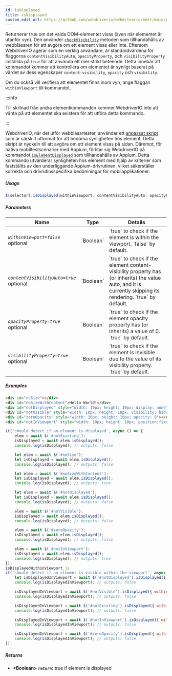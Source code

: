 ```yaml
---
id: isDisplayed
title: isDisplayed
custom_edit_url: https://github.com/webdriverio/webdriverio/edit/main/packages/webdriverio/src/commands/element/isDisplayed.ts
---
```


Returnerar true om det valda DOM-elementet visas (även när elementet är utanför vyn). Den använder 
[`checkVisibility`](https://developer.mozilla.org/en-US/docs/Web/API/Element/checkVisibility#visibilityproperty)
metoden som tillhandahålls av webbläsaren för att avgöra om ett element visas eller inte. Eftersom WebdriverIO agerar som en
verklig användare, är standardvärdena för flaggorna `contentVisibilityAuto`, `opacityProperty`, och `visibilityProperty`
inställda på `true` för att använda ett mer strikt beteende. Detta innebär att kommandot kommer att kontrollera om elementet är
synligt baserat på värdet av dess egenskaper `content-visibility`, `opacity` och `visibility`.

Om du också vill verifiera att elementet finns inom vyn, ange flaggan `withinViewport` till kommandot.

:::info

Till skillnad från andra elementkommandon kommer WebdriverIO inte att vänta på att elementet
ska existera för att utföra detta kommando.

:::

WebdriverIO, när det utför webbläsartester, använder ett [anpassat skript](https://github.com/webdriverio/webdriverio/blob/59d349ca847950354d02b9e548f60cc50e7871f0/packages/webdriverio/src/scripts/isElementDisplayed.ts)
som är särskilt utformat för att bedöma synligheten hos element. Detta skript är nyckeln till att avgöra om ett
element visas på sidan. Däremot, för nativa mobiltestscenarier med Appium, förlitar sig WebdriverIO
på kommandot [`isElementDisplayed`](https://appium.io/docs/en/2.1/reference/interfaces/appium_types.ExternalDriver/#elementdisplayed)
som tillhandahålls av Appium. Detta kommando utvärderar synligheten hos element med hjälp av kriterier som fastställts av
den underliggande Appium-drivrutinen, vilket säkerställer korrekta och drivrutinsspecifika bedömningar för mobilapplikationer.

##### Usage

```js
$(selector).isDisplayed(withinViewport, contentVisibilityAuto, opacityProperty, visibilityProperty)
```

##### Parameters

<table>
  <thead>
    <tr>
      <th>Name</th><th>Type</th><th>Details</th>
    </tr>
  </thead>
  <tbody>
    <tr>
      <td><code><var>withinViewport=false</var></code><br /><span className="label labelWarning">optional</span></td>
      <td>`Boolean`</td>
      <td>`true` to check if the element is within the viewport. `false` by default.</td>
    </tr>
    <tr>
      <td><code><var>contentVisibilityAuto=true</var></code><br /><span className="label labelWarning">optional</span></td>
      <td>`Boolean`</td>
      <td>`true` to check if the element content-visibility property has (or inherits) the value auto, and it is currently skipping its rendering. `true` by default.</td>
    </tr>
    <tr>
      <td><code><var>opacityProperty=true</var></code><br /><span className="label labelWarning">optional</span></td>
      <td>`Boolean`</td>
      <td>`true` to check if the element opacity property has (or inherits) a value of 0. `true` by default.</td>
    </tr>
    <tr>
      <td><code><var>visibilityProperty=true</var></code><br /><span className="label labelWarning">optional</span></td>
      <td>`Boolean`</td>
      <td>`true` to check if the element is invisible due to the value of its visibility property. `true` by default.</td>
    </tr>
  </tbody>
</table>

##### Examples

```html title="index.html"
<div id="noSize"></div>
<div id="noSizeWithContent">Hello World!</div>
<div id="notDisplayed" style="width: 10px; height: 10px; display: none"></div>
<div id="notVisible" style="width: 10px; height: 10px; visibility: hidden"></div>
<div id="zeroOpacity" style="width: 10px; height: 10px; opacity: 0"></div>
<div id="notInViewport" style="width: 10px; height: 10px; position:fixed; top: 999999; left: 999999"></div>
```

```js title="isDisplayed.js"
it('should detect if an element is displayed', async () => {
    elem = await $('#notExisting');
    isDisplayed = await elem.isDisplayed();
    console.log(isDisplayed); // outputs: false

    let elem = await $('#noSize');
    let isDisplayed = await elem.isDisplayed();
    console.log(isDisplayed); // outputs: false

    let elem = await $('#noSizeWithContent');
    let isDisplayed = await elem.isDisplayed();
    console.log(isDisplayed); // outputs: true

    let elem = await $('#notDisplayed');
    let isDisplayed = await elem.isDisplayed();
    console.log(isDisplayed); // outputs: false

    elem = await $('#notVisible');
    isDisplayed = await elem.isDisplayed();
    console.log(isDisplayed); // outputs: false

    elem = await $('#zeroOpacity');
    isDisplayed = await elem.isDisplayed();
    console.log(isDisplayed); // outputs: false

    elem = await $('#notInViewport');
    isDisplayed = await elem.isDisplayed();
    console.log(isDisplayed); // outputs: true
});
isDisplayedWithinViewport.js
it('should detect if an element is visible within the viewport', async () => {
    let isDisplayedInViewport = await $('#notDisplayed').isDisplayed({ withinViewport: true });
    console.log(isDisplayedInViewport); // outputs: false

    isDisplayedInViewport = await $('#notVisible').isDisplayed({ withinViewport: true });
    console.log(isDisplayedInViewport); // outputs: false

    isDisplayedInViewport = await $('#notExisting').isDisplayed({ withinViewport: true });
    console.log(isDisplayedInViewport); // outputs: false

    isDisplayedInViewport = await $('#notInViewport').isDisplayed({ withinViewport: true });
    console.log(isDisplayedInViewport); // outputs: false

    isDisplayedInViewport = await $('#zeroOpacity').isDisplayed({ withinViewport: true });
    console.log(isDisplayedInViewport); // outputs: false
});
```

##### Returns

- **&lt;Boolean&gt;**
            **<code><var>return</var></code>:**  true if element is displayed